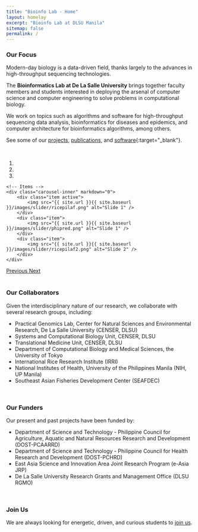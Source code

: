 ```yaml
---
title: "Bioinfo Lab - Home"
layout: homelay
excerpt: "Bioinfo Lab at DLSU Manila"
sitemap: false
permalink: /
---
```


### Our Focus

Modern-day biology is a data-driven field, thanks largely to the advances in high-throughput sequencing technologies.

The **Bioinformatics Lab at De La Salle University** brings together faculty members and students interested in deploying the arsenal of computer science and computer engineering to solve problems in computational biology.

We work on topics such as algorithms and software for high-throughput sequencing data analysis, bioinformatics for diseases and epidemics, and computer architecture for bioinformatics algorithms, among others.

See some of our [projects](projects), [publications](publications), and [software](http://github.com/bioinfodlsu){:target="\_blank"}.

<br>

<div markdown="0" id="carousel" class="carousel slide" data-ride="carousel" data-interval="4000" data-pause="hover">
    <!-- Menu -->
    <ol class="carousel-indicators">
        <li data-target="#carousel" data-slide-to="0" class="active"></li>
        <li data-target="#carousel" data-slide-to="1"></li>
        <li data-target="#carousel" data-slide-to="2"></li>
        <!-- <li data-target="#carousel" data-slide-to="3"></li>
        <li data-target="#carousel" data-slide-to="4"></li>
        <li data-target="#carousel" data-slide-to="5"></li> -->
    </ol>

    <!-- Items -->
    <div class="carousel-inner" markdown="0">
        <div class="item active">
            <img src="{{ site.url }}{{ site.baseurl }}/images/slider/ricepilaf.png" alt="Slide 1" />
        </div>
        <div class="item">
            <img src="{{ site.url }}{{ site.baseurl }}/images/slider/phipred.png" alt="Slide 1" />
        </div>
        <div class="item">
            <img src="{{ site.url }}{{ site.baseurl }}/images/slider/ricepilaf2.png" alt="Slide 2" />
        </div>
    </div>

  <a class="left carousel-control" href="#carousel" role="button" data-slide="prev">
    <span class="glyphicon glyphicon-chevron-left" aria-hidden="true"></span>
    <span class="sr-only">Previous</span>
  </a>
  <a class="right carousel-control" href="#carousel" role="button" data-slide="next">
    <span class="glyphicon glyphicon-chevron-right" aria-hidden="true"></span>
    <span class="sr-only">Next</span>
  </a>
</div>

<br>

### Our Collaborators

Given the interdisciplinary nature of our research, we collaborate with several research groups, including:

-   Practical Genomics Lab, Center for Natural Sciences and Environmental Research, De La Salle University (CENSER, DLSU)
-   Systems and Computational Biology Unit, CENSER, DLSU
-   Translational Medicine Unit, CENSER, DLSU
-   Department of Computational Biology and Medical Sciences, the University of Tokyo
-   International Rice Research Institute (IRRI)
-   National Institutes of Health, University of the Philippines Manila (NIH, UP Manila)
-   Southeast Asian Fisheries Development Center (SEAFDEC)

<br>

### Our Funders

Our present and past projects have been funded by:

-   Department of Science and Technology - Philippine Council for Agriculture, Aquatic and Natural Resources Research and Development (DOST-PCAARRD)
-   Department of Science and Technology - Philippine Council for Health Research and Development (DOST-PCHRD)
-   East Asia Science and Innovation Area Joint Research Program (e-Asia JRP)
-   De La Salle University Research Grants and Management Office (DLSU RGMO)

<br>

### Join Us

We are always looking for energetic, driven, and curious students to [join us](join_us).
